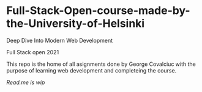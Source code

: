 # Full-Stack-Open-course-made-by-the-University-of-Helsinki

Deep Dive Into Modern Web Development

Full Stack open 2021

This repo is the home of all asignments done by George Covalciuc with the purpose of learning web development and completeing the course.

*Read.me is wip*
